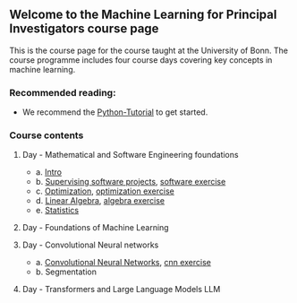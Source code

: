 ## Welcome to the Machine Learning for Principal Investigators course page

This is the course page for the course taught at the University of Bonn.
The course programme includes four course days covering key concepts in machine learning.

### Recommended reading:
- We recommend the [Python-Tutorial](https://docs.python.org/3/tutorial/index.html) to get started.


### Course contents

1. Day - Mathematical and Software Engineering foundations
    - a. [Intro](https://github.com/Machine-Learning-for-PIs/01a_slides_intro/blob/main/build/presentation.pdf)
    - b. [Supervising software projects](https://github.com/Machine-Learning-for-PIs/01b_software_lecture/blob/main/build/presentation.pdf), [software exercise](https://github.com/Machine-Learning-for-PIs/01b_intro_exercise)
    - c. [Optimization](https://github.com/Machine-Learning-for-PIs/01c_slides_optimization/blob/main/presentation.pdf), [optimization exercise](https://github.com/Machine-Learning-for-PIs/01c_exercise_optimization)
    - d. [Linear Algebra](https://github.com/Machine-Learning-for-PIs/01d_lecture_algebra/blob/main/build/presentation.pdf), [algebra exercise](https://github.com/Machine-Learning-for-PIs/01d_exercise_algebra)
    - e. [Statistics](https://github.com/Machine-Learning-for-PIs/01e_lecture_stats/blob/master/build/presentation.pdf)

2. Day - Foundations of Machine Learning

3. Day - Convolutional Neural networks
   - a. [Convolutional Neural Networks](https://github.com/Machine-Learning-for-PIs/03a_lecture_cnn/blob/main/build/presentation.pdf), [cnn exercise](https://github.com/Machine-Learning-for-PIs/03a_exercise_cnn)
   - b. Segmentation

4. Day - Transformers and Large Language Models LLM
 
